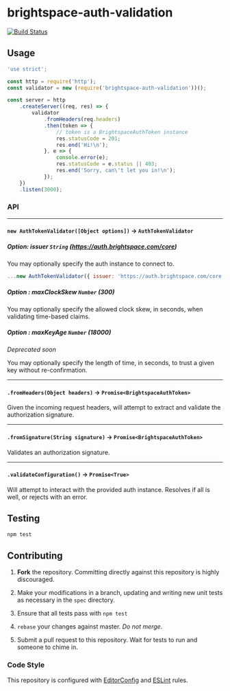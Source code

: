 # brightspace-auth-validation
[![Build Status](https://travis-ci.org/Brightspace/node-auth-validation.svg?branch=master)](https://travis-ci.org/Brightspace/node-auth-validation.svg?branch=master)

## Usage

```js
'use strict';

const http = require('http');
const validator = new (require('brightspace-auth-validation'))();

const server = http
	.createServer((req, res) => {
		validator
			.fromHeaders(req.headers)
			.then(token => {
				// token is a BrightspaceAuthToken instance
				res.statusCode = 201;
				res.end('Hi!\n');
			}, e => {
				console.error(e);
				res.statusCode = e.status || 403;
				res.end('Sorry, can\'t let you in!\n');
			});
	})
	.listen(3000);
```

### API

---

#### `new AuthTokenValidator([Object options])` -> `AuthTokenValidator`

##### Option: issuer `String` _(https://auth.brightspace.com/core)_

You may optionally specify the auth instance to connect to.

```js
...new AuthTokenValidator({ issuer: 'https://auth.brightspace.com/core' });
```

##### Option : maxClockSkew `Number` _(300)_

You may optionally specify the allowed clock skew, in seconds, when validating
time-based claims.

##### Option : maxKeyAge `Number` _(18000)_

_Deprecated soon_

You may optionally specify the length of time, in seconds, to trust a given key
without re-confirmation.

---

#### `.fromHeaders(Object headers)` -> `Promise<BrightspaceAuthToken>`

Given the incoming request headers, will attempt to extract and validate the
authorization signature.

---

#### `.fromSignature(String signature)` -> `Promise<BrightspaceAuthToken>`

Validates an authorization signature.

---

#### `.validateConfiguration()` -> `Promise<True>`

Will attempt to interact with the provided auth instance. Resolves if all is
well, or rejects with an error.


## Testing

```bash
npm test
```

## Contributing

1. **Fork** the repository. Committing directly against this repository is
   highly discouraged.

2. Make your modifications in a branch, updating and writing new unit tests
   as necessary in the `spec` directory.

3. Ensure that all tests pass with `npm test`

4. `rebase` your changes against master. *Do not merge*.

5. Submit a pull request to this repository. Wait for tests to run and someone
   to chime in.

### Code Style

This repository is configured with [EditorConfig][EditorConfig] and
[ESLint][ESLint] rules.

[EditorConfig]: http://editorconfig.org/
[ESLint]: http://eslint.org
